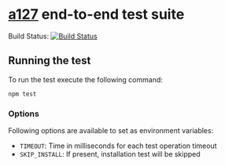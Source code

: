 # [a127](http://a127.io/) end-to-end test suite

Build Status: [![Build Status](https://circleci.com/gh/apigee-127/e2e-test.png?circle-token=addee0cd2fcc62f270cbcb8902003e243643b951)](https://circleci.com/gh/apigee-127/e2e-test)



## Running the test

To run the test execute the following command:
```shell
npm test
```

### Options

Following options are available to set as environment variables:

* `TIMEOUT`: Time in milliseconds for each test operation timeout
* `SKIP_INSTALL`: If present, installation test will be skipped
